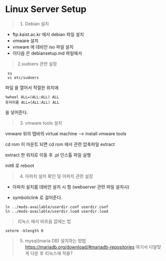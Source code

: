 # Linux Server Setup
> 1. Debian 설치  
- ftp.kaist.ac.kr 에서 debian 파일 설치
- vmware 설치 
- vmware 에 데비안 iso 파일 설치
- 이다음 은 debiansetup.md 파일에서 
> 2.sudoers 관련 설정
```
 su
 vi etc/sudoers
```
파일 을 열어서 적절한 위치에 

``` 
%wheel ALL=(ALL:ALL) ALL
유저이름 ALL=(ALL:ALL) ALL
```
을 넣어준다.
> 3. vmware tools 설치

vmware 위의 탭바의 virtual machine --> install vmware tools

cd rom 이 마운트 되면 cd rom 에서 관련 압축파일 extract 

extract 한 위치로 이동 후 .pl 인스톨 파일 실행 

init6 로 reboot

> 4. 아파치 설치 확인 및 아파치 관련 설정

- 아파치 설치를 데비안 설치 시 함 (webserver 관련 파일 설치시)

- symboliclink 로 걸어준다.
```
ln ../mods-available/userdir.conf userdir.conf    
ln ../mods-available/userdir.load userdir.load
```

> 리눅스 에서 비프음 없에는 법

 ```
 seterm -blength 0
 ```

 > 5. mysql(maria DB) 설치하는 방법
https://mariadb.org/download/#mariadb-repositories 
여기서 다알맞게 다운 후 리눅스에 적용?
